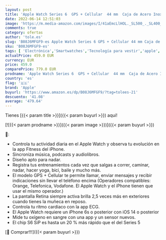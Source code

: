 ```yaml
---
layout: post
title: 'Apple Watch Series 6  GPS + Cellular  44 mm  Caja de Acero Inoxidable en Grafito - Correa Deportiva Negra'
date: 2022-06-14 12:51:03
image: 'https://m.media-amazon.com/images/I/41aEmcLlHOL._SL500_._SL400_.jpg'
comments: true
category: ofertas
author: 'tole.es'
slug: 'B08J6MFGF9-es Apple Watch Series 6 GPS + Cellular 44 mm Caja de Acero...'
sku: 'B08J6MFGF9-es'
tags: [ 'Electrónica','Smartwatches','Tecnología para vestir','apple','🇪🇸', ]
actualPrice: 459.0 EUR
currency: EUR
price: 459.0
comparePrice: 779.0 EUR
prodname: 'Apple Watch Series 6  GPS + Cellular  44 mm  Caja de Acero Inoxidable en Grafito - Correa Deportiva Negra'
country: 'es'
flag: '🇪🇸'
brand: 'Apple'
buyurl: 'https://www.amazon.es/dp/B08J6MFGF9/?tag=tolees-21'
descuento: '41.08'
average: '479.64'
---
```


Tienes [{{< param title >}}]({{< param buyurl >}}) aqui!

[![{{< param prodname >}}]({{< param image >}})]({{< param buyurl >}})

🔎:

- Controla tu actividad diaria en el Apple Watch y observa tu evolución en la app Fitness del iPhone.
- Sincroniza música, podcasts y audiolibros.
- Diseño apto para nadar.
- Registra tus entrenamientos cada vez que salgas a correr, caminar, nadar, hacer yoga, bici, baile y mucho más.
- El modelo GPS + Cellular te permite llamar, enviar mensajes y recibir indicaciones sin llevar el teléfono encima (Operadores compatibles: Orange, Telefonica, Vodafone. El Apple Watch y el iPhone tienen que usar el mismo operador.)
- La pantalla Retina siempre activa brilla 2,5 veces más en exteriores cuando tienes la muñeca en reposo.
- Controla tu ritmo cardiaco con la app ECG.
- El Apple Watch requiere un iPhone 6s o posterior con iOS 14 o posterior
- Mide tu oxígeno en sangre con una app y un sensor nuevos.
- El chip S6 SiP es hasta un 20 % más rápido que el del Series 5

[🛒 Comprar!!!]({{< param buyurl >}})

